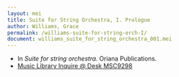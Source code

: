 ```yaml
---
layout: mei
title: Suite for String Orchestra, I. Prologue
author: Williams, Grace
permalink: /williams-suite-for-string-orch-I/
document: williams_suite_for_string_orchestra_001.mei
---
```


- In *Suite for string orchestra.* Oriana Publications.
- <a href="https://tufts-primo.hosted.exlibrisgroup.com/permalink/f/bnf7qa/01TUN_ALMA21283969360003851" target="_blank">Music Library Inquire @ Desk MSC9298</a>
